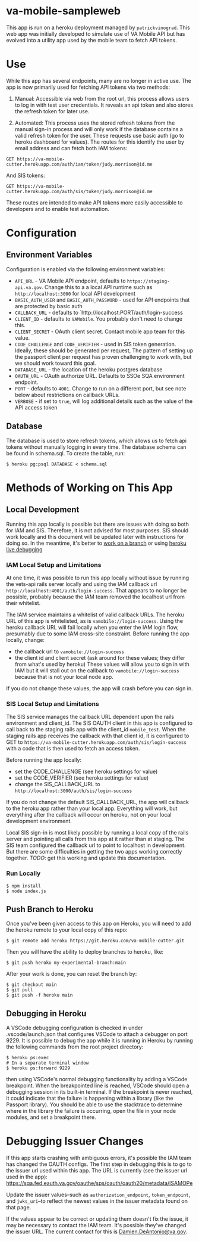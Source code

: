 # va-mobile-sampleweb

This app is run on a heroku deployment managed by `patrickvinograd`. This web app was initially developed to simulate use of VA Mobile API but has evolved into a utility app used by the mobile team to fetch API tokens.

# Use

While this app has several endpoints, many are no longer in active use. The app is now primarily used for fetching API tokens via two methods:

1. Manual: Accessible via web from the root url, this process allows users to log in with test user credentials. It reveals an api token and also stores the refresh token for later use.

2. Automated: This process uses the stored refresh tokens from the manual sign-in process and will only work if the database contains a valid refresh token for the user. These requests use basic auth (go to heroku dashboard for values). The routes for this identify the user by email address and can fetch both IAM tokens:

`GET https://va-mobile-cutter.herokuapp.com/auth/iam/token/judy.morrison@id.me`

And SIS tokens:

`GET https://va-mobile-cutter.herokuapp.com/auth/sis/token/judy.morrison@id.me`

These routes are intended to make API tokens more easily accessible to developers and to enable test automation.

# Configuration

## Environment Variables

Configuration is enabled via the following environment variables:

- `API_URL` - VA Mobile API endpoint, defaults to `https://staging-api.va.gov`. Change this to a a local API runtime such as `http://localhost:3000` for local API development
- `BASIC_AUTH_USER` and `BASIC_AUTH_PASSWORD` - used for API endpoints that are protected by basic auth
- `CALLBACK_URL` - defaults to `http://localhost:PORT/auth/login-success
- `CLIENT_ID` - defaults to `VAMobile`. You probably don't need to change this.
- `CLIENT_SECRET` - OAuth client secret. Contact mobile app team for this value.
- `CODE_CHALLENGE` and `CODE_VERIFIER` - used in SIS token generation. Ideally, these should be generated per request, The pattern of setting up the passport client per request has proven challenging to work with, but we should work toward this goal.
- `DATABASE_URL` - the location of the heroku postgres database
- `OAUTH_URL` - OAuth authorize URL. Defaults to SSOe SQA environment endpoint.
- `PORT` - defaults to  `4001`. Change to run on a different port, but see note below about restrictions on callback URLs.
- `VERBOSE` - if set to `true`, will log additional details such as the value of the API access token

## Database

The database is used to store refresh tokens, which allows us to fetch api tokens without manually logging in every time. The database schema can be found in schema.sql. To create the table, run:

`$ heroku pg:psql DATABASE < schema.sql`

# Methods of Working on This App

## Local Development

Running this app locally is possible but there are issues with doing so both for IAM and SIS. Therefore, it is not advised for most purposes. SIS should work locally and this document will be updated later with instructions for doing so. In the meantime, it's better to [work on a branch](#push-branch-to-heroku) or using [heroku live debugging](#debugging-in-heroku)

### IAM Local Setup and Limitations

At one time, it was possible to run this app locally without issue by running the vets-api rails server locally and using the IAM callback url `http://localhost:4001/auth/login-success`. That appears to no longer be possible, probably because the IAM team removed the localhost url from their whitelist.

The IAM service maintains a whitelist of valid callback URLs. The heroku URL of this app is whitelisted, as is `vamobile://login-success`. Using the heroku callback URL will fail locally when you enter the IAM login flow, presumably due to some IAM cross-site constraint. Before running the app locally, change:
- the callback url to `vamobile://login-success`
- the client id and client secret (ask around for these values; they differ from what's used by heroku)
These values will allow you to sign in with IAM but it will stall out on the callback to `vamobile://login-success` because that is not your local node app.

If you do not change these values, the app will crash before you can sign in.

### SIS Local Setup and Limitations

The SIS service manages the callback URL dependent upon the rails environment and client_id. The SIS OAUTH client in this app is configured to call back to the staging rails app with the client_id `mobile_test`. When the staging rails app receives the callback with that client id, it is configured to GET to `https://va-mobile-cutter.herokuapp.com/auth/sis/login-success` with a code that is then used to fetch an access token.

Before running the app locally:

- set the CODE_CHALLENGE (see heroku settings for value)
- set the CODE_VERIFIER (see heroku settings for value)
- change the SIS_CALLBACK_URL to `http://localhost:3000/auth/sis/login-success`

If you do not change the default SIS_CALLBACK_URL, the app will callback to the heroku app rather than your local app. Everything will work, but everything after the callback will occur on heroku, not on your local development environment.

Local SIS sign-in is most likely possible by running a local copy of the rails server and pointing all calls from this app at it rather than at staging. The SIS team configured the callback url to point to localhost in development. But there are some difficulties in getting the two apps working correctly together. *TODO*: get this working and update this documentation.

### Run Locally

```
$ npm install
$ node index.js
```

## Push Branch to Heroku

Once you've been given access to this app on Heroku, you will need to add the heroku remote to your local copy of this repo:

`$ git remote add heroku https://git.heroku.com/va-mobile-cutter.git`

Then you will have the ability to deploy branches to heroku, like:

`$ git push heroku my-experimental-branch:main`

After your work is done, you can reset the branch by:
```
$ git checkout main
$ git pull
$ git push -f heroku main
```

## Debugging in Heroku

A VSCode debugging configuration is checked in under .vscode/launch.json that configures VSCode to attach a debugger on port 9229. It is possible to debug the app while it is running in Heroku by running the following commands from the root project directory:
```
$ heroku ps:exec
# In a separate terminal window
$ heroku ps:forward 9229
```
then using VSCode's normal debugging functionality by adding a VSCode breakpoint. When the breakpointed line is reached, VSCode should open a debugging session in its built-in terminal. If the breakpoint is never reached, it could indicate that the failure is happening within a library (like the Passport library). You should be able to use the stacktrace to determine where in the library the failure is occurring, open the file in your node modules, and set a breakpoint there.

# Debugging Issuer Changes

If this app starts crashing with ambiguous errors, it's possible the IAM team has changed the OAUTH configs. The first step in debugging this is to go to the issuer url used within this app. The URL is currently (see the issuer url used in the app):
https://sqa.fed.eauth.va.gov/oauthe/sps/oauth/oauth20/metadata/ISAMOPe

Update the issuer values–such as `authorization_endpoint`, `token_endpoint`, and `jwks_uri`–to reflect the newest values in the issuer metadata found on that page.

If the values appear to be correct or updating them doesn't fix the issue, it may be necessary to contact the IAM team. It's possible they've changed the issuer URL. The current contact for this is Damien.DeAntonio@va.gov.